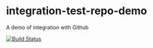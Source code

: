 # integration-test-repo-demo
A demo of integration with Github

[![Build Status](https://travis-ci.org/artizani/Genesis-Audio.svg?branch=master)](https://github.com/artizani)
